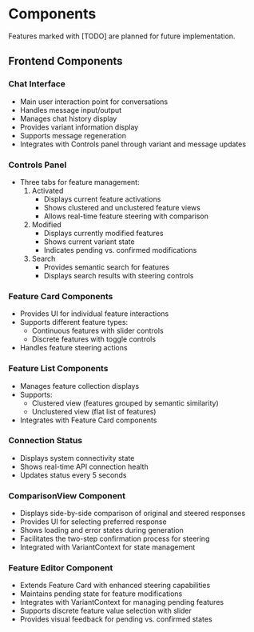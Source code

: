 # Components

Features marked with [TODO] are planned for future implementation.

## Frontend Components

### Chat Interface 
- Main user interaction point for conversations
- Handles message input/output 
- Manages chat history display
- Provides variant information display
- Supports message regeneration
- Integrates with Controls panel through variant and message updates

### Controls Panel 
- Three tabs for feature management:
  1. Activated
     - Displays current feature activations
     - Shows clustered and unclustered feature views
     - Allows real-time feature steering with comparison
  2. Modified
     - Displays currently modified features
     - Shows current variant state
     - Indicates pending vs. confirmed modifications
  3. Search
     - Provides semantic search for features
     - Displays search results with steering controls

### Feature Card Components
- Provides UI for individual feature interactions
- Supports different feature types:
  - Continuous features with slider controls
  - Discrete features with toggle controls
- Handles feature steering actions

### Feature List Components
- Manages feature collection displays
- Supports:
  - Clustered view (features grouped by semantic similarity)
  - Unclustered view (flat list of features)
- Integrates with Feature Card components

### Connection Status
- Displays system connectivity state
- Shows real-time API connection health
- Updates status every 5 seconds

### ComparisonView Component
- Displays side-by-side comparison of original and steered responses
- Provides UI for selecting preferred response
- Shows loading and error states during generation
- Facilitates the two-step confirmation process for steering
- Integrated with VariantContext for state management

### Feature Editor Component
- Extends Feature Card with enhanced steering capabilities
- Maintains pending state for feature modifications
- Integrates with VariantContext for managing pending features
- Supports discrete feature value selection with slider
- Provides visual feedback for pending vs. confirmed states